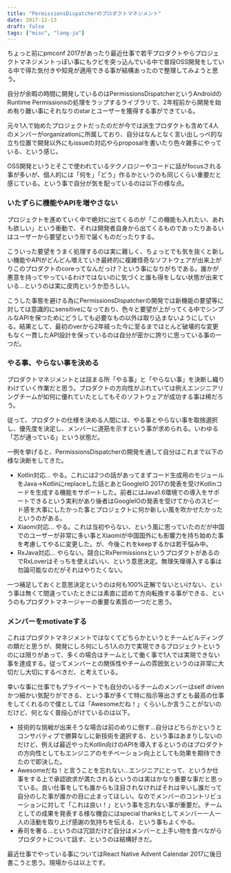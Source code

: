 ```yaml
---
title: "PermissionsDispatcherのプロダクトマネジメント"
date: 2017-12-13
draft: false
tags: ["misc", "lang-ja"]
---
```


ちょっと前にpmconf 2017があったり最近仕事で若干プロダクトやらプロジェクトマネジメントっぽい事にもクビを突っ込んでいる中で普段OSS開発をしている中で得た気付きや知見が適用できる事が結構あったので整理してみようと思う。

自分が余暇の時間に開発しているのはPermissionsDispatcherというAndroidのRuntime Permissionsの処理をラップするライブラリで、2年程前から開発を始め有り難い事にそれなりのstarとユーザーを獲得する事ができている。

元々1人で始めたプロジェクトだったのだが今では派生プロダクトも含めて4人のメンバーがorganizationに所属しており、自分はなんとなく言い出しっぺ的な立ち位置で開発以外にもissueの対応やらproposalを書いたり色々雑多にやっている、という感じ。

OSS開発というとそこで使われているテクノロジーやコードに話がfocusされる事が多いが、個人的には「何を」「どう」作るかというのも同じくらい重要だと感じている。という事で自分が気を配っているのは以下の様な点。

### いたずらに機能やAPIを増やさない
プロジェクトを進めていく中で絶対に出てくるのが「この機能も入れたい、あれも欲しい」という衝動で、それは開発者自身から出てくるものであったりあるいはユーザーから要望という形で届くものだったりする。

こういった要望をうまく処理するのは実に難しく、ちょっとでも気を抜くと新しい機能やAPIがどんどん増えていき最終的に複雑怪奇なソフトウェアが出来上がりこのプロダクトのcoreってなんだっけ？という事になりがちである。誰かが悪意を持ってやっているわけではないのに気づくと誰も得をしない状態が出来ている…というのは実に皮肉というか恐ろしい。

こうした事態を避ける為にPermissionsDispatcherの開発では新機能の要望等に対しては意識的にsensitiveになっており、色々と要望が上がってくる中でシンプルなAPIを保つためにどうしても必要なもの以外は取り込まないようにしている。結果として、最初のverから2年経った今に至るまでほとんど破壊的な変更もなく一貫したAPI設計を保っているのは自分が密かに誇りに思っている事の一つだ。

### やる事、やらない事を決める
プロダクトマネジメントとは詰まる所「やる事」と「やらない事」を決断し織りわけていく作業だと思う。プロダクトの方向性がぶれていては例えエンジニアリングチームが如何に優れていたとしてもそのソフトウェアが成功する事は稀だろう。

従って、プロダクトの仕様を決める人間には、やる事とやらない事を取捨選択し、優先度を決定し、メンバーに道筋を示すという事が求められる。いわゆる「芯が通っている」という状態だ。

一例を挙げると、PermissionsDispatcherの開発を通して自分はこれまで以下の様な決断をしてきた。

- Kotlin対応… やる。これには2つの話があってまずコード生成用のモジュールをJava→Kotlinにreplaceした話とあとGoogleIO 2017の発表を受けKotlinコードを生成する機能をサポートした。前者にはJava1.6環境での導入をサポートできるという実利があり後者はGoogleIOの発表を受けてからのスピード感を大事にしたかった事とプロジェクトに何か新しい風を吹かせたかったというのがある。
- Xiaomi対応… やる。これは当初やらない、という風に思っていたのだが中国でのユーザーが非常に多い事とXiaomiが中国国外にも影響力を持ち始めた事を考慮してやるに変更した。が、今後これをkeepするかは若干悩み中。
- RxJava対応... やらない。競合にRxPermissionsというプロダクトがあるのでRxLoverはそっちを使えばいい、という意思決定。無理矢理導入する事は勿論可能なのだがそれはやりたくない。

一つ補足しておくと意思決定というのは何も100%正解でないといけない、という事は無くて間違っていたときには素直に認めて方向転換する事ができる、というのもプロダクトマネージャーの重要な素質の一つだと思う。

### メンバーをmotivateする

これはプロダクトマネジメントではなくてどちらかというとチームビルディングの類だと思うが、開発にしろ何にしろ1人の力で実現できるプロジェクトというのには限りがあって、多くの場合はチームとして働く事で1人では実現できない事を達成する。従ってメンバーとの関係性やチームの雰囲気というのは非常に大切だし大切にするべきだ、と考えている。

幸いな事に仕事でもプライベートでも自分のいるチームのメンバーはself drivenかつ細かい気配りができる、という事が多くて特に指示等出さずとも最高の仕事をしてくれるので僕としては「Awesomeだね！」くらいしか言うことがないのだけど、何となく普段心がけているのは以下。

- 技術的な挑戦が出来そうな場合は前のめりに倒す…自分はどちらかというとコンサバティブで勝算なしに新技術を選択する、という事はあまりしないのだけど、例えば最近やったKotlin向けのAPIを導入するというのはプロダクトの方向性としてもエンジニアのモチベーション向上としても効果を期待できたので即決した。
- Awesomeだね！と言うことを忘れない…エンジニアにとって、というか仕事をする上で承認欲求が満たされるというのは実はかなり重要な事だと思っている。良い仕事をしても誰からも注目されなければそれは辛いし誰だって自分のした事が誰かの目に止まってほしい。なのでメンバーのコントリビューションに対して「これは良い！」という事を忘れない事が重要だ。チームとしての成果を発表する様な機会にはspecial thanksとしてメンバー一人一人の活動を取り上げ感謝の気持ちを伝える、という事もよくやる。
- 寿司を奢る…というのは冗談だけど自分はメンバーと上手い物を食べながらプロダクトについて話す、というのは結構好きだ。

最近仕事でやっている事についてはReact Native Advent Calendar 2017に後日書こうと思う。現場からは以上です。
